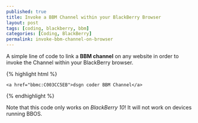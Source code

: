 ```yaml
---
published: true
title: Invoke a BBM Channel within your BlackBerry Browser
layout: post
tags: [coding, blackberry, bbm]
categories: [Coding, BlackBerry]
permalink: invoke-bbm-channel-on-browser
---
```

A simple line of code to link a **BBM channel** on any website in order to invoke the Channel within your BlackBerry browser.

{% highlight html %}

    <a href="bbmc:C003CC5EB">dsgn coder BBM Channel</a>

{% endhighlight %}

Note that this code only works on *BlackBerry 10*! It will not work on devices running BBOS.